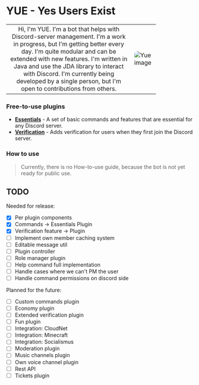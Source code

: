 # YUE - Yes Users Exist

<table style="border: none; width: 80%">
  <tr style="border: none;">
    <td style="border: none;text-align: center;">
      Hi, I'm YUE. I'm a bot that helps with Discord-server management. I'm a work in progress, but I'm getting better every day. I'm quite modular
        and can be extended with new features. I'm written in Java and use the JDA library to interact with Discord. I'm currently being developed by a single person, but I'm open to contributions from others.
    </td>
    <td style="border: none;">
      <img src="https://cdn.discordapp.com/avatars/1210500906534174770/363f848b510cf621941919977cad0ad3.png?size=512" alt="Yue image" style="border-radius: 8px" />
    </td>
  </tr>
</table>

### Free-to-use plugins

- **[Essentials](https://github.com/aerittopia/YueEssentials)** - A set of basic commands and features that are
  essential for any Discord server.
- **[Verification](https://github.com/aerittopia/YueVerification)** - Adds verification for users when they first join
  the Discord server.

### How to use

> Currently, there is no How-to-use guide, because the bot is not yet ready for public use.

## TODO

Needed for release:

- [x] Per plugin components
- [x] Commands -> Essentials Plugin
- [x] Verification feature -> Plugin
- [ ] Implement own member caching system
- [ ] Editable message util
- [ ] Plugin controller
- [ ] Role manager plugin
- [ ] Help command full implementation
- [ ] Handle cases where we can't PM the user
- [ ] Handle command permissions on discord side

Planned for the future:

- [ ] Custom commands plugin
- [ ] Economy plugin
- [ ] Extended verification plugin
- [ ] Fun plugin
- [ ] Integration: CloudNet
- [ ] Integration: Minecraft
- [ ] Integration: Socialismus
- [ ] Moderation plugin
- [ ] Music channels plugin
- [ ] Own voice channel plugin
- [ ] Rest API
- [ ] Tickets plugin
